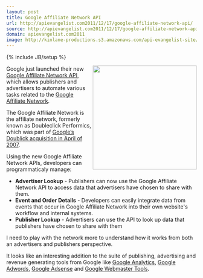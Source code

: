 ```yaml
---
layout: post
title: Google Affiliate Network API
url: http://apievangelist.com2011/12/17/google-affiliate-network-api/
source: http://apievangelist.com2011/12/17/google-affiliate-network-api/
domain: apievangelist.com2011
image: http://kinlane-productions.s3.amazonaws.com/api-evangelist-site/blog/Google-Affiliate-Network-API.png
---
```

{% include JB/setup %}<p>
     <a title="Google Affiliate Network API" href="http://code.google.com/apis/gan/index.html"><img src="http://kinlane-productions.s3.amazonaws.com/api-evangelist/google/Google-Affiliate-Network-API.png"  width="275" align="right" /></a>
</p>
<p>
     Google just launched their new <a title="Google Affiliate Network API" href="http://code.google.com/apis/gan/index.html">Google Affiliate Network API</a>, which allows publishers and advertisers to automate various tasks related to the <a title="Google Affiliate Network" href="http://www.google.com/affiliatenetwork">Google Affiliate Network</a>.
</p>
<p>
     The Google Affiliate Network is the affiliate network, formerly known as Doubleclick Performics, which was part of <a href="http://www.google.com/intl/en/press/pressrel/doubleclick.html">Google’s Doublick acquisition in April of 2007</a>.
</p>
<p>
     Using the new Google Affiliate Network APIs, developers can programmaticaly manage:
</p>
<ul>
     <li>
          <strong>Advertiser Lookup</strong> - Publishers can now use the Google Affiliate Network API to access data that advertisers have chosen to share with them.
     </li>
     <li>
          <strong>Event and Order Details</strong> - Developers can easily integrate data from events that occur in Google Affiliate Network into their own website's workflow and internal systems.
     </li>
     <li>
          <strong>Publisher Lookup</strong> - Advertisers can use the API to look up data that publishers have chosen to share with them
     </li>
</ul>
<p>
     I need to play with the network more to understand how it works from both an advertisers and publishers perspective.
</p>
<p>
     It looks like an interesting addition to the suite of publishing, advertising and revenue generating tools from Google like <a title="Google Analytics" href="http://www.google.com/analytics/">Google Analytics</a>, <a title="Google Adwords" href="https://adwords.google.com/">Google Adwords</a>, <a href="https://www.google.com/adsense/v3/app">Google Adsense</a> and <a href="https://www.google.com/webmasters/tools/">Google Webmaster Tools</a>.
</p>
